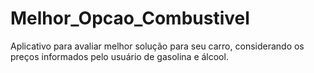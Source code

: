# Melhor_Opcao_Combustivel
Aplicativo para avaliar melhor solução para seu carro, considerando os preços informados pelo usuário de gasolina e álcool.
